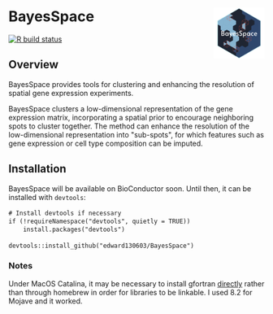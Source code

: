 # BayesSpace <img src="inst/logo/BayesSpace_logo.png" align="right" width="100" />

  <!-- badges: start -->
  [![R build status](https://github.com/edward130603/BayesSpace/workflows/R-CMD-check-bioc/badge.svg)](https://github.com/edward130603/BayesSpace/actions)
  <!-- badges: end -->

## Overview 

BayesSpace provides tools for clustering and enhancing the resolution of spatial gene expression experiments. 

BayesSpace clusters a low-dimensional representation of the gene expression
matrix, incorporating a spatial prior to encourage neighboring spots to cluster
together. The method can enhance the resolution of the low-dimensional
representation into "sub-spots", for which features such as gene expression or
cell type composition can be imputed.

## Installation

BayesSpace will be available on BioConductor soon. Until then, it can be installed with `devtools`:

```
# Install devtools if necessary
if (!requireNamespace("devtools", quietly = TRUE))
    install.packages("devtools")

devtools::install_github("edward130603/BayesSpace")
```

### Notes

Under MacOS Catalina, it may be necessary to install gfortran
[directly](https://github.com/fxcoudert/gfortran-for-macOS/releases) rather
than through homebrew in order for libraries to be linkable. I used 8.2 for
Mojave and it worked.
